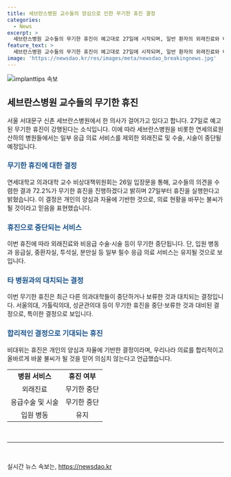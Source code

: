 ```yaml
---
title: 세브란스병원 교수들의 양심으로 인한 무기한 휴진 결정
categories:
  - News
excerpt: >
  세브란스병원 교수들의 무기한 휴진이 예고대로 27일에 시작되며, 일반 환자의 외래진료와 비응급 수술·시술이 중단된다. 다만 필수 분야는 유지되며, 교수들의 72.2%가 휴진에 찬성했다고 전해졌다. 이 결정은 다른 의대들의 행보와 대조되며, 합리적이고 올바른 의료 개혁의 불씨가 될 것이라는 기대가 있다.
feature_text: >
  세브란스병원 교수들의 무기한 휴진이 예고대로 27일에 시작되며, 일반 환자의 외래진료와 비응급 수술·시술이 중단된다. 다만 필수 분야는 유지되며, 교수들의 72.2%가 휴진에 찬성했다고 전해졌다. 이 결정은 다른 의대들의 행보와 대조되며, 합리적이고 올바른 의료 개혁의 불씨가 될 것이라는 기대가 있다.
image: 'https://newsdao.kr/res/images/meta/newsdao_breakingnews.jpg'
---
```


<p><img src="https://newsdao.kr/res/images/meta/newsdao_breakingnews.jpg" alt="implanttips 속보" /></p>

<h2 data-ke-size="size26">세브란스병원 교수들의 무기한 휴진</h2>

<p data-ke-size="size16">서울 서대문구 신촌 세브란스병원에서 한 의사가 걸어가고 있다고 합니다. 27일로 예고된 무기한 휴진이 강행된다는 소식입니다. 이에 따라 세브란스병원을 비롯한 연세의료원 산하의 병원들에서는 일부 응급 의료 서비스를 제외한 외래진료 및 수술, 시술이 중단될 예정입니다.</p>

<h3><b><span style="color: #1a5490;">무기한 휴진에 대한 결정</span></b></h3>

<p data-ke-size="size16">연세대학교 의과대학 교수 비상대책위원회는 26일 입장문을 통해, 교수들의 의견을 수렴한 결과 72.2%가 무기한 휴진을 진행하겠다고 밝히며 27일부터 휴진을 실행한다고 밝혔습니다. 이 결정은 개인의 양심과 자율에 기반한 것으로, 의료 현황을 바꾸는 불씨가 될 것이라고 믿음을 표현했습니다.</p>

<h3><b><span style="color: #1a5490;">휴진으로 중단되는 서비스</span></b></h3>

<p data-ke-size="size16">이번 휴진에 따라 외래진료와 비응급 수술·시술 등이 무기한 중단됩니다. 단, 입원 병동과 응급실, 중환자실, 투석실, 분만실 등 일부 필수 응급 의료 서비스는 유지될 것으로 보입니다.</p>

<h3><b><span style="color: #1a5490;">타 병원과의 대치되는 결정</span></b></h3>

<p data-ke-size="size16">이번 무기한 휴진은 최근 다른 의과대학들이 중단하거나 보류한 것과 대치되는 결정입니다. 서울의대, 가톨릭의대, 성균관의대 등이 무기한 휴진을 중단·보류한 것과 대비된 결정으로, 특이한 결정으로 보입니다.</p>

<h3><b><span style="color: #1a5490;">합리적인 결정으로 기대되는 휴진</span></b></h3>

<p data-ke-size="size16">비대위는 휴진은 개인의 양심과 자율에 기반한 결정이라며, 우리나라 의료를 합리적이고 올바르게 바꿀 불씨가 될 것을 믿어 의심치 않는다고 언급했습니다.</p>

<table>
<tbody>
<tr>
<td style="text-align: center; height: 17px;"><b>병원 서비스</b></td>
<td style="text-align: center; height: 17px;"><b>휴진 여부</b></td>
</tr>
<tr>
<td style="text-align: center; height: 17px;">외래진료</td>
<td style="text-align: center; height: 17px;">무기한 중단</td>
</tr>
<tr>
<td style="text-align: center; height: 17px;">응급수술 및 시술</td>
<td style="text-align: center; height: 17px;">무기한 중단</td>
</tr>
<tr>
<td style="text-align: center; height: 17px;">입원 병동</td>
<td style="text-align: center; height: 17px;">유지</td>
</tr>
</tbody>
</table>

<p data-ke-size="size16">&nbsp;</p>

<hr>

<p data-ke-size="size16">&nbsp;</p>
실시간 뉴스 속보는, <a href="https://newsdao.kr" rel="dofollow">https://newsdao.kr</a>


